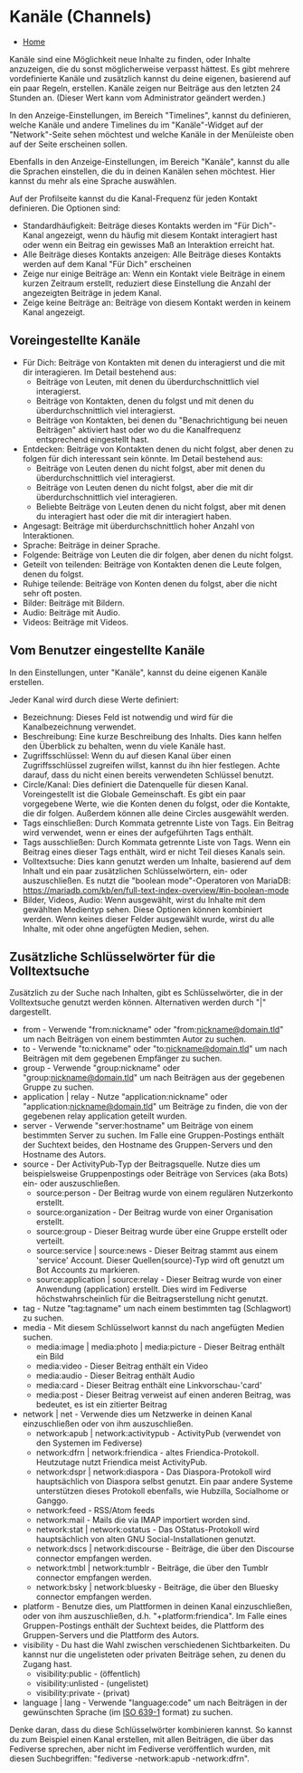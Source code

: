 Kanäle (Channels)
=====

* [Home](help)

Kanäle sind eine Möglichkeit neue Inhalte zu finden, oder Inhalte anzuzeigen, die du sonst möglicherweise verpasst hättest.
Es gibt mehrere vordefinierte Kanäle und zusätzlich kannst du deine eigenen, basierend auf ein paar Regeln, erstellen.
Kanäle zeigen nur Beiträge aus den letzten 24 Stunden an. (Dieser Wert kann vom Administrator geändert werden.)

In den Anzeige-Einstellungen, im Bereich "Timelines", kannst du definieren, welche Kanäle und andere Timelines du im "Kanäle"-Widget auf der "Network"-Seite sehen möchtest und welche Kanäle in der Menüleiste oben auf der Seite erscheinen sollen.

Ebenfalls in den Anzeige-Einstellungen, im Bereich "Kanäle", kannst du alle die Sprachen einstellen, die du in deinen Kanälen sehen möchtest. Hier kannst du mehr als eine Sprache auswählen.

Auf der Profilseite kannst du die Kanal-Frequenz für jeden Kontakt definieren. Die Optionen sind:

* Standardhäufigkeit: Beiträge dieses Kontakts werden im "Für Dich"-Kanal angezeigt, wenn du häufig mit diesem Kontakt interagiert hast oder wenn ein Beitrag ein gewisses Maß an Interaktion erreicht hat.
* Alle Beiträge dieses Kontakts anzeigen: Alle Beiträge dieses Kontakts werden auf dem Kanal "Für Dich" erscheinen
* Zeige nur einige Beiträge an: Wenn ein Kontakt viele Beiträge in einem kurzen Zeitraum erstellt, reduziert diese Einstellung die Anzahl der angezeigten Beiträge in jedem Kanal.
* Zeige keine Beiträge an: Beiträge von diesem Kontakt werden in keinem Kanal angezeigt.

Voreingestellte Kanäle
---

* Für Dich: Beiträge von Kontakten mit denen du interagierst und die mit dir interagieren. Im Detail bestehend aus:
    * Beiträge von Leuten, mit denen du überdurchschnittlich viel interagierst.
    * Beiträge von Kontakten, denen du folgst und mit denen du überdurchschnittlich viel interagierst.
    * Beiträge von Kontakten, bei denen du "Benachrichtigung bei neuen Beiträgen" aktiviert hast oder wo du die Kanalfrequenz entsprechend eingestellt hast.
* Entdecken: Beiträge von Kontakten denen du nicht folgst, aber denen zu folgen für dich interessant sein könnte. Im Detail bestehend aus:
    * Beiträge von Leuten denen du nicht folgst, aber mit denen du überdurchschnittlich viel interagierst.
    * Beiträge von Leuten denen du nicht folgst, aber die mit dir überdurchschnittlich viel interagieren.
    * Beliebte Beiträge von Leuten denen du nicht folgst, aber mit denen du interagiert hast oder die mit dir interagiert haben.
* Angesagt: Beiträge mit überdurchschnittlich hoher Anzahl von Interaktionen.
* Sprache: Beiträge in deiner Sprache.
* Folgende: Beiträge von Leuten die dir folgen, aber denen du nicht folgst.
* Geteilt von teilenden: Beiträge von Kontakten denen die Leute folgen, denen du folgst.
* Ruhige teilende: Beiträge von Konten denen du folgst, aber die nicht sehr oft posten.
* Bilder: Beiträge mit Bildern.
* Audio: Beiträge mit Audio.
* Videos: Beiträge mit Videos.

Vom Benutzer eingestellte Kanäle
---

In den Einstellungen, unter "Kanäle", kannst du deine eigenen Kanäle erstellen.

Jeder Kanal wird durch diese Werte definiert:

* Bezeichnung: Dieses Feld ist notwendig und wird für die Kanalbezeichnung verwendet.
* Beschreibung: Eine kurze Beschreibung des Inhalts. Dies kann helfen den Überblick zu behalten, wenn du viele Kanäle hast.
* Zugriffsschlüssel: Wenn du auf diesen Kanal über einen Zugriffsschlüssel zugreifen willst, kannst du ihn hier festlegen. Achte darauf, dass du nicht einen bereits verwendeten Schlüssel benutzt.
* Circle/Kanal: Dies definiert die Datenquelle für diesen Kanal. Voreingestellt ist die Globale Gemeinschaft. Es gibt ein paar vorgegebene Werte, wie die Konten denen du folgst, oder die Kontakte, die dir folgen. Außerdem können alle deine Circles ausgewählt werden.
* Tags einschließen: Durch Kommata getrennte Liste von Tags. Ein Beitrag wird verwendet, wenn er eines der aufgeführten Tags enthält.
* Tags ausschließen: Durch Kommata getrennte Liste von Tags. Wenn ein Beitrag eines dieser Tags enthält, wird er nicht Teil dieses Kanals sein.
* Volltextsuche: Dies kann genutzt werden um Inhalte, basierend auf dem Inhalt und ein paar zusätzlichen Schlüsselwörtern, ein- oder auszuschließen. Es nutzt die "boolean mode"-Operatoren von MariaDB: https://mariadb.com/kb/en/full-text-index-overview/#in-boolean-mode
* Bilder, Videos, Audio: Wenn ausgewählt, wirst du Inhalte mit dem gewählten Medientyp sehen. Diese Optionen können kombiniert werden. Wenn keines dieser Felder ausgewählt wurde, wirst du alle Inhalte, mit oder ohne angefügten Medien, sehen.

Zusätzliche Schlüsselwörter für die Volltextsuche
---

Zusätzlich zu der Suche nach Inhalten, gibt es Schlüsselwörter, die in der Volltextsuche genutzt werden können.
Alternativen werden durch "|" dargestellt.

* from - Verwende "from:nickname" oder "from:nickname@domain.tld" um nach Beiträgen von einem bestimmten Autor zu suchen.
* to - Verwende "to:nickname" oder "to:nickname@domain.tld" um nach Beiträgen mit dem gegebenen Empfänger zu suchen.
* group - Verwende "group:nickname" oder "group:nickname@domain.tld" um nach Beiträgen aus der gegebenen Gruppe zu suchen.
* application | relay - Nutze "application:nickname" oder "application:nickname@domain.tld" um Beiträge zu finden, die von der gegebenen relay application geteilt wurden.
* server - Verwende "server:hostname" um Beiträge von einem bestimmten Server zu suchen. Im Falle eine Gruppen-Postings enthält der Suchtext beides, den Hostname des Gruppen-Servers und den Hostname des Autors.
* source - Der ActivityPub-Typ der Beitragsquelle. Nutze dies um beispielsweise Gruppenpostings oder Beiträge von Services (aka Bots) ein- oder auszuschließen.
    * source:person - Der Beitrag wurde von einem regulären Nutzerkonto erstellt.
    * source:organization - Der Beitrag wurde von einer Organisation erstellt.
    * source:group -  Dieser Beitrag wurde über eine Gruppe erstellt oder verteilt.
    * source:service | source:news - Dieser Beitrag stammt aus einem 'service' Account. Dieser Quellen(source)-Typ wird oft genutzt um Bot Accounts zu markieren.
    * source:application | source:relay - Dieser Beitrag wurde von einer Anwendung (application) erstellt. Dies wird im Fediverse höchstwahrscheinlich für die Beitragserstellung nicht genutzt.
* tag - Nutze "tag:tagname" um nach einem bestimmten tag (Schlagwort) zu suchen.
* media - Mit diesem Schlüsselwort kannst du nach angefügten Medien suchen.
    * media:image | media:photo | media:picture - Dieser Beitrag enthält ein Bild
    * media:video - Dieser Beitrag enthält ein Video
    * media:audio - Dieser Beitrag enthält Audio
    * media:card - Dieser Beitrag enthält eine Linkvorschau-'card'
    * media:post - Dieser Beitrag verweist auf einen anderen Beitrag, was bedeutet, es ist ein zitierter Beitrag
* network | net - Verwende dies um Netzwerke in deinen Kanal einzuschließen oder von ihm auszuschließen.
    * network:apub | network:activitypub - ActivityPub (verwendet von den Systemen im Fediverse)
    * network:dfrn | network:friendica - altes Friendica-Protokoll. Heutzutage nutzt Friendica meist ActivityPub.
    * network:dspr | network:diaspora - Das Diaspora-Protokoll wird hauptsächlich von Diaspora selbst genutzt. Ein paar andere Systeme unterstützen dieses Protokoll ebenfalls, wie Hubzilla, Socialhome or Ganggo.
    * network:feed - RSS/Atom feeds
    * network:mail - Mails die via IMAP importiert worden sind.
    * network:stat | network:ostatus - Das OStatus-Protokoll wird hauptsächlich von alten GNU Social-Installationen genutzt.
    * network:dscs | network:discourse - Beiträge, die über den Discourse connector empfangen werden.
    * network:tmbl | network:tumblr - Beiträge, die über den Tumblr connector empfangen werden.
    * network:bsky | network:bluesky - Beiträge, die über den Bluesky connector empfangen werden.
* platform - Benutze dies, um Plattformen in deinen Kanal einzuschließen, oder von ihm auszuschließen, d.h. "+platform:friendica". Im Falle eines Gruppen-Postings enthält der Suchtext beides, die Plattform des Gruppen-Servers und die Plattform des Autors.
* visibility - Du hast die Wahl zwischen verschiedenen Sichtbarkeiten. Du kannst nur die ungelisteten oder privaten Beiträge sehen, zu denen du Zugang hast.
    * visibility:public - (öffentlich)
    * visibility:unlisted - (ungelistet)
    * visibility:private - (privat)
* language | lang - Verwende "language:code" um nach Beiträgen in der gewünschten Sprache (im [ISO 639-1](https://en.wikipedia.org/wiki/ISO_639-1) format) zu suchen.

Denke daran, dass du diese Schlüsselwörter kombinieren kannst.
So kannst du zum Beispiel einen Kanal erstellen, mit allen Beiträgen, die über das Fediverse sprechen, aber nicht im Fediverse veröffentlich wurden, mit diesen Suchbegriffen: "fediverse -network:apub -network:dfrn".
